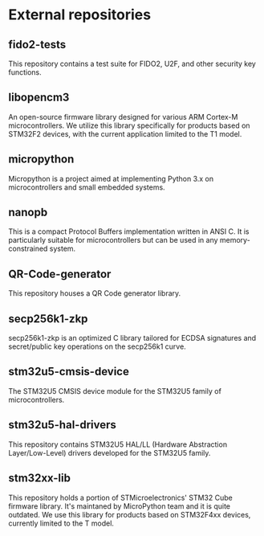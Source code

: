 # External repositories

## fido2-tests
This repository contains a test suite for FIDO2, U2F, and other security key functions.

## libopencm3
An open-source firmware library designed for various ARM Cortex-M microcontrollers. We utilize this library specifically for products based on STM32F2 devices, with the current application limited to the T1 model.

## micropython
Micropython is a project aimed at implementing Python 3.x on microcontrollers and small embedded systems.

## nanopb
This is a compact Protocol Buffers implementation written in ANSI C. It is particularly suitable for microcontrollers but can be used in any memory-constrained system.

## QR-Code-generator
This repository houses a QR Code generator library.

## secp256k1-zkp
secp256k1-zkp is an optimized C library tailored for ECDSA signatures and secret/public key operations on the secp256k1 curve.

## stm32u5-cmsis-device
The STM32U5 CMSIS device module for the STM32U5 family of microcontrollers. 
    
## stm32u5-hal-drivers
This repository contains STM32U5 HAL/LL (Hardware Abstraction Layer/Low-Level) drivers developed for the STM32U5 family.

## stm32xx-lib 
This repository holds a portion of STMicroelectronics' STM32 Cube firmware library.
It's maintaned by MicroPython team and it is quite outdated. We use this library for products based on STM32F4xx devices, currently limited to the T model. 
